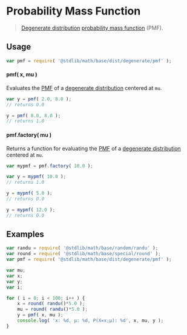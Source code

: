 # Probability Mass Function

> [Degenerate distribution][degenerate-distribution] [probability mass function][pmf] (PMF).

<section class="intro">

</section>

<!-- /.intro -->

<section class="usage">

## Usage

```javascript
var pmf = require( '@stdlib/math/base/dist/degenerate/pmf' );
```

#### pmf( x, mu )

Evaluates the [PMF][pmf] of a [degenerate distribution][degenerate-distribution] centered at `mu`.

```javascript
var y = pmf( 2.0, 8.0 );
// returns 0.0

y = pmf( 8.0, 8.0 );
// returns 1.0
```

#### pmf.factory( mu )

Returns a function for evaluating the [PMF][pmf] of a [degenerate distribution][degenerate-distribution] centered at `mu`.

```javascript
var mypmf = pmf.factory( 10.0 );

var y = mypmf( 10.0 );
// returns 1.0

y = mypmf( 5.0 );
// returns 0.0

y = mypmf( 12.0 );
// returns 0.0
```

</section>

<!-- /.usage -->

<section class="examples">

## Examples

```javascript
var randu = require( '@stdlib/math/base/random/randu' );
var round = require( '@stdlib/math/base/special/round' );
var pmf = require( '@stdlib/math/base/dist/degenerate/pmf' );

var mu;
var x;
var y;
var i;

for ( i = 0; i < 100; i++ ) {
    x = round( randu()*5.0 );
    mu = round( randu()*5.0 );
    y = pmf( x, mu );
    console.log( 'x: %d, µ: %d, P(X=x;µ): %d', x, mu, y );
}
```

</section>

<!-- /.examples -->

<section class="links">

[pmf]: https://en.wikipedia.org/wiki/Probability_mass_function

[degenerate-distribution]: https://en.wikipedia.org/wiki/Degenerate_distribution

</section>

<!-- /.links -->
